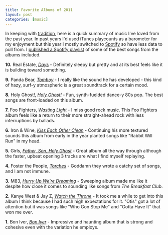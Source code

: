 ```yaml
--- 
title: Favorite Albums of 2011
layout: post
categories: [music]
---
```


In keeping with <a href="/2010/12/favorite-albums-2010/">tradition</a>, here is a quick summary of music I've loved from the past year. In past years I'd used iTunes playcounts as a barometer for my enjoyment but this year I mostly switched to <a href="http://www.spotify.com/">Spotify</a> so have less data to pull from. I <a href="http://open.spotify.com/user/mikechampion/playlist/69BebRGM5QxPcqNlMSt4bT">published a Spotify playlist</a> of some of the best songs from the albums included.

<p><strong>10.</strong> Real Estate, <a href="http://open.spotify.com/album/43uj7422MLR9MRBXSki0El"><em>Days</em></a> - Definitely sleepy but pretty and at its best feels like it is building toward something.
	
<p><strong>9.</strong> Panda Bear, <a href="http://open.spotify.com/album/3SH1o5bO60CTibwxdYOFyo"><em>Tomboy</em></a> - I really like the sound he has developed - this kind of hazy, surf-y atmospheric is a great soundtrack for a certain mood.
	
<p><strong>8.</strong> Holy Ghost!, <a href="http://open.spotify.com/album/3CAnQVAOA2iU9xw4xcoMO3"><em>Holy Ghost!</em></a> - Fun, synth-fuelded dance-y 80s pop. The best songs are front-loaded on this album.
	
<p><strong>7.</strong> Foo Fighters, <a href="http://open.spotify.com/album/5lnQLEUiVDkLbFJHXHQu9m"><em>Wasting Light</em></a> - I miss good rock music. This Foo Fighters album feels like a return to their more straight-ahead rock with less interruptions by ballads.
	
<p><strong>6.</strong> Iron &amp; Wine, <a href="http://open.spotify.com/album/3hmNV7XrYwJOknTC1lhOBg"><em>Kiss Each Other Clean</em></a> - Continuing his more textured sounds this album from early in the year planted songs like "Rabbit Will Run" in my head.

<p><strong>5.</strong> Girls, <a href="http://open.spotify.com/album/66wRO7SK0Wo1KS40en2tua"><em>Father, Son, Holy Ghost</em></a> - Great album all the way through although the faster, upbeat opening 3 tracks are what I find myself replaying.
	
<p><strong>4.</strong> Foster the People, <a href="http://open.spotify.com/album/7Kmmw7Z5D2UD5MVwdm10sT"><em>Torches</em></a> - Goddamn they wrote a catchy set of songs, and I am not immune.

<p><strong>3.</strong> M83, <a href="http://open.spotify.com/album/6yZtkhTr6TXRoUR72lveEU"><em>Hurry Up We're Dreaming</em></a> - Sweeping album made me like it despite how close it comes to sounding like songs from <i>The Breakfast Club</i>.

<p><strong>2.</strong> Kanye West &amp; Jay Z, <a href="http://open.spotify.com/album/0OcMap99vLEeGkBCfCwRwS"><em>Watch the Throne</em></a> - It took me a while to get into this album I think because I had such high expectations for it. "Otis" got a lot of attention but it was songs like "Who Gon Stop Me" and "Gotta Have It" that won me over.
 		
<p><strong>1.</strong> Bon Iver, <a href="http://open.spotify.com/album/0ZMzEAuUIylHgetdWqzcHU"><em>Bon Iver</em></a> - Impressive and haunting album that is strong and cohesive even with the variation he employs.